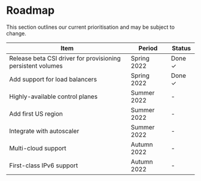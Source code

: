 # Roadmap

This section outlines our current prioritisation and may be subject to change.

| Item                                                        | Period      | Status |
| -                                                           | -           | -      |
| Release beta CSI driver for provisioning persistent volumes | Spring 2022 | Done ✓ |
| Add support for load balancers                              | Spring 2022 | Done ✓ |
| Highly-available control planes                             | Summer 2022 | -      |
| Add first US region                                         | Summer 2022 | -      |
| Integrate with autoscaler                                   | Summer 2022 | -      |
| Multi-cloud support                                         | Autumn 2022 | -      |
| First-class IPv6 support                                    | Autumn 2022 | -      |
